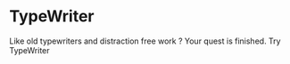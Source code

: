 # TypeWriter
Like old typewriters and distraction free work ? Your quest is finished. Try TypeWriter
